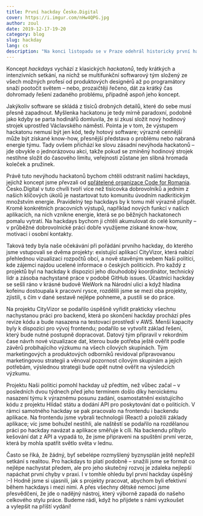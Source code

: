 ```yaml
---
title: První hackday Česko.Digital
cover: https://i.imgur.com/nHw4QPG.jpg
author: zoul
date: 2019-12-17-19-20
category: blog
slug: hackday
lang: cs
description: "Na konci listopadu se v Praze odehrál historicky první hackday Česko.Digital. V budově WeWork na pražské Národní se jej zúčastnilo 43 produktových designérů, grafiků, UX designérů, programátorů a dalších IT odborníků, kteří společně pracovali na projektech CityVizor a Naši politici."
---
```


Koncept *hackdays* vychází z klasických *hackatonů*, tedy krátkých a intenzivních setkání, na nichž se multifunkční softwarový tým složený ze všech možných profesí od produktových designérů až po programátory snaží pootočit světem – nebo, prozaičtěji řečeno, dát za krátký čas dohromady řešení zadaného problému, případně aspoň jeho koncept.

Jakýkoliv software se skládá z tisíců drobných detailů, které do sebe musí přesně zapadnout. Myšlenka hackatonu je tedy mírně paradoxní, podobně jako kdyby se parta hodinářů domluvila, že si zkusí složit nový hodinový strojek uprostřed Václavského náměstí. Pointa je v tom, že výstupem hackatonu nemusí být jen kód, tedy hotový software; výrazně cennější může být získané know-how, přesnější představa o problému nebo nabraná energie týmu. Tady ovšem přichází ke slovu zásadní nevýhoda hackatonů – jde obvykle o jednorázovou akci, takže pokud se zmíněný hodinový strojek nestihne složit do časového limitu, veřejnosti zůstane jen slibná hromada koleček a pružinek.

Právě tuto nevýhodu hackatonů bychom chtěli odstranit našimi hackdays, jejichž koncept jsme převzali od [spřátelené organizace Code for Romania](https://blog.cesko.digital/2019/11/rozhovor-vereha). Česko.Digital v tuto chvíli tvoří více než tisícovka dobrovolníků a jedním z našich klíčových úkolů je nastartovat tuto komunitu úvodním nadkritickým množstvím energie. Pravidelný tep hackdays by k tomu měl výrazně přispět. Kromě konkrétních pracovních výstupů, například nových funkcí v našich aplikacích, na nich vznikne energie, která se po běžných hackatonech pomalu vytratí. Na hackdays bychom ji chtěli akumulovat do celé komunity – v průběžné dobrovolnické práci dobře využijeme získané know-how, motivaci i osobní kontakty.

Taková tedy byla naše očekávání při pořádání prvního hackday, do kterého jsme vstupovali se dvěma projekty: existující aplikací CityVizor, která nabízí přehlednou vizualizaci rozpočtů obcí, a nově stavěným webem Naši politici, kde zájemci najdou ucelené informace o českých politicích. Pro každý z projektů byl na hackday k dispozici jeho dlouhodobý koordinátor, technický lídr a zásoba nachystané práce v podobě GitHub issues. Účastníci hackday se sešli ráno v krásné budově WeWork na Národní ulici a když hladina kofeinu dostoupala k pracovní rysce, rozdělili jsme se mezi oba projekty, zjistili, s čím v dané sestavě nejlépe pohneme, a pustili se do práce.

Na projektu CityVizor se podařilo úspěšně vyřídit prakticky všechnu nachystanou práci pro backend, která po skončení hackday prochází přes revize kódu a bude nasazena na testovací prostředí v AWS. Menší kapacity byly k dispozici pro vývoj frontendu; podařilo se vytvořit základ řešení, který bude nutné postupně dopracovat. Datový tým připravil v rekordním čase návrh nové vizualizace dat, kterou bude potřeba ještě ověřit podle závěrů probíhajícího výzkumu na všech cílových skupinách. Tým marketingových a produktových odborníků revidoval připravovanou marketingovou strategii a věnoval pozornost cílovým skupinám a jejich potřebám, výslednou strategii bude opět nutné ověřit na výsledcích výzkumu.

Projektu Naši politici pomohl hackday už předtím, než vůbec začal – v posledních dvou týdnech před jeho termínem došlo díky heroickému nasazení týmu k výraznému posunu zadání, osamostatnění existujícího kódu z projektu Hlídač státu a dodání API pro poskytování dat o politicích. V rámci samotného hackday se pak pracovalo na frontendu i backendu aplikace. Na frontendu jsme vybrali technologii (React) a položili základy aplikace; víc jsme bohužel nestihli, ale naštěstí se podařilo na rozdělanou práci po hackday navázat a aplikace směřuje k cíli. Na backendu přibylo kešování dat z API a vypadá to, že jsme připraveni na spuštění první verze, která by mohla spatřit světlo světa v lednu.

Často se říká, že žádný, byť sebelépe rozmyšlený byznysplán ještě nepřežil setkání s realitou. Pro hackdays to platí podobně – snažili jsme se formát co nejlépe nachystat předem, ale pro jeho skutečný rozvoj je zdaleka nejlepší napáchat první chyby v praxi. I v tomhle ohledu byl první hackday úspěšný :–) Hodně jsme si ujasnili, jak s projekty pracovat, abychom byli efektivní během hackdays i mezi nimi. A přes všechny dětské nemoci jsme přesvědčeni, že jde o nadějný nástroj, který výborně zapadá do našeho celkového stylu práce. Budeme rádi, když ho přijdete s námi vyzkoušet a vylepšit na příští vydání!